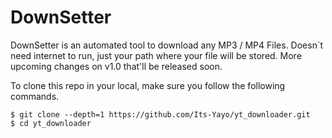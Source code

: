# DownSetter

DownSetter is an automated tool to download any MP3 / MP4 Files. Doesn´t need internet to run, just your path where your file will be stored. 
More upcoming changes on v1.0 that'll be released soon. 

To clone this repo in your local, make sure you follow the following commands. 

```
$ git clone --depth=1 https://github.com/Its-Yayo/yt_downloader.git
$ cd yt_downloader
```

